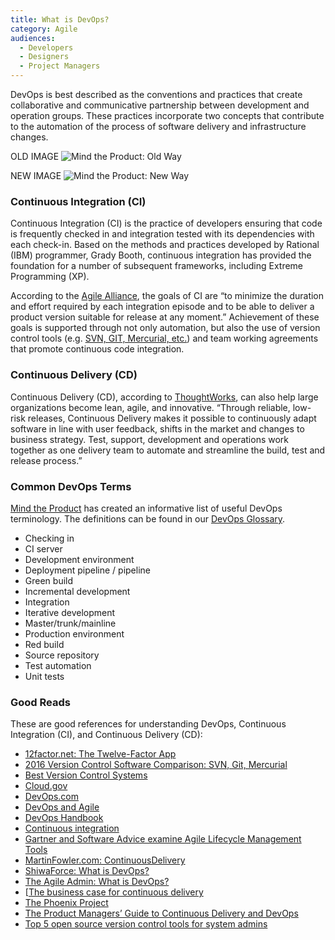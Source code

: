 ```yaml
---
title: What is DevOps?
category: Agile
audiences:
  - Developers
  - Designers
  - Project Managers
---
```


DevOps is best described as the conventions and practices that create collaborative and communicative partnership between development and operation groups. These practices incorporate two concepts that contribute to the automation of the process of software delivery and infrastructure changes.

OLD IMAGE
<img src="{{ site.baseurl }}/img/guides/agile_investment_process.png"
  alt="Mind the Product: Old Way"
  class="guide-image guide-image-half">

NEW IMAGE
<img src="{{ site.baseurl }}/img/guides/agile_investment_process.png"
  alt="Mind the Product: New Way"
  class="guide-image">

### Continuous Integration (CI)
Continuous Integration (CI) is the practice of developers ensuring that code is frequently checked in and integration tested with its dependencies with each check-in. Based on the methods and practices developed by Rational (IBM) programmer, Grady Booth, continuous integration has provided the foundation for a number of subsequent frameworks, including Extreme Programming (XP).

According to the [Agile Alliance](https://www.agilealliance.org/glossary/continuous-integration/), the goals of CI are “to minimize the duration and effort required by each integration episode and to be able to deliver a product version suitable for release at any moment.” Achievement of these goals is supported through not only automation, but also the use of version control tools (e.g. [SVN, GIT, Mercurial, etc.](https://biz30.timedoctor.com/git-mecurial-and-cvs-comparison-of-svn-software/)) and team working agreements that promote continuous code integration.

### Continuous Delivery (CD)
Continuous Delivery (CD), according to [ThoughtWorks](https://www.thoughtworks.com/continuous-delivery), can also help large organizations become lean, agile, and innovative. “Through reliable, low-risk releases, Continuous Delivery makes it possible to continuously adapt software in line with user feedback, shifts in the market and changes to business strategy. Test, support, development and operations work together as one delivery team to automate and streamline the build, test and release process.”

### Common DevOps Terms
[Mind the Product](http://www.mindtheproduct.com/2016/02/what-the-hell-are-ci-cd-and-devops-a-cheatsheet-for-the-rest-of-us/) has created an informative list of useful DevOps terminology. The definitions can be found in our [DevOps Glossary](https://federalist.18f.gov/preview/GSA/cto-website/dev/guides/devops_glossary/).
* Checking in
* CI server
* Development environment
* Deployment pipeline / pipeline
* Green build
* Incremental development
* Integration
* Iterative development
* Master/trunk/mainline
* Production environment
* Red build
* Source repository
* Test automation
* Unit tests

### Good Reads 
These are good references for understanding DevOps, Continuous Integration (CI), and Continuous Delivery (CD):
* [12factor.net: The Twelve-Factor App]()
* [2016 Version Control Software Comparison: SVN, Git, Mercurial]()
* [Best Version Control Systems]()
* [Cloud.gov]()
* [DevOps.com]()
* [DevOps and Agile]()
* [DevOps Handbook]()
* [Continuous integration]()
* [Gartner and Software Advice examine Agile Lifecycle Management Tools]()
* [MartinFowler.com: ContinuousDelivery]()
* [ShiwaForce: What is DevOps?]()
* [The Agile Admin: What is DevOps?]()
* [[The business case for continuous delivery]()
* [The Phoenix Project]()
* [The Product Managers’ Guide to Continuous Delivery and DevOps]()
* [Top 5 open source version control tools for system admins]()
